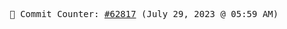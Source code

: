 <p align="center">
    <samp>
        📮 Commit Counter: <a href="https://github.com/Javascript-void0/Javascript-void0/commits/main">#62817</a> (July 29, 2023 @ 05:59 AM)
    </samp>
</p>